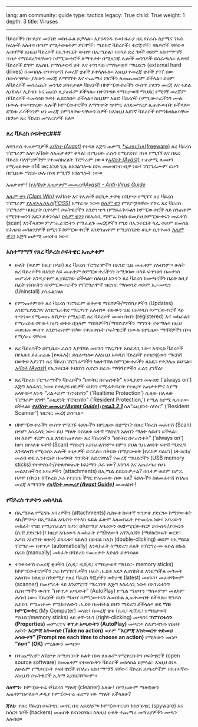 

---

lang: am
community: guide
type: tactics
legacy: True
child: True
weight: 1
depth: 3
title: Viruses

---

ቫይረሶችን  በተለያየ  መንገድ መከፋፈል ይቻላል። እያንዳንዱ የመከፋፈያ ዘዴ የየራሱ ስያሜና ንኡስ ክፍሎች አሉት። በጣም የሚታወቁትም ዎርሞች፣ ማይክሮ ቫይረሶች፣ ትሮጃኖች፣ ባክዶሮች ናቸው። አብዛኞቹ እነዚህ ቫይረሶች በኢንተርኔት ውስጥ በኢሜይል፣ በበካይ ድረ ገጾች ወይም አስተማማኝ ጥበቃ የማይደረግላቸውን ኮምፒውተሮች ለማጥቃት በሚዘጋጁ ሌሎች መንገዶች ይሰራጫሉ። ሌሎቹ ቫይረሶች ደግሞ ዩኤስቢ የማስታወሻ ቋት  እና ተገንጣይ የማስታወሻ ማህደርን (external hard drives) በመሳሰሉ ተንቀሳቃሽ የመረጃ ቋቶች ይተላለፋሉ። እነዚህ የመረጃ ቋቶች ያገኘ ሰው በውስጣቸው ያለውን መረጃ ለማግኘት እና ተጨማሪ ነገሮችን ለመጨመርም ይችላል። ይህም ለቫይረሶች መሰራጨት መንገድ ይከፍታል። ቫይረሶች በኮምፒውተራችን ውስጥ ያለንን መረጃ እና ፋይል ሊበክሉ፣ ሊያዛቡ እና ጨርሶ ሊያጠፉም ይችላሉ። በተገንጣይ የማስታወሻ ማህደር የሚገኝ መረጃም በቫይረሶች ተመሳሳይ ጉዳት ሊደርስበት ይችላል። ከዚህም አልፎ ቫይረሶች ኮምፒውተራችንን ሙሉ በሙሉ ተቆጣጥረው ሌሎች ኮምፒውተሮችን ለማጥቃት ጭምር እንደመሣሪያ ሊጠቀሙበት ይችላሉ። ደግነቱ ራሳችንንም ሆነ መረጃ የምንለዋወጣቸውን ሰዎች ከእነዚህ አደገኛ ቫይረሶች የምንከላከልባቸው በርካታ ጸረ ቫይረስ መሣሪያዎች አሉ።


### ጸረ ቫይረስ ሶፍትዌር###

ለዊንዶስ ተጠቃሚዎች [*አቫስት (Avast)*](/am/glossary#Avast) የተባለ እጅግ ጠቃሚ [*ፍሪዌር/ነጻ(freeware)](/am/glossary#freeware) ጸረ ቫይረስ ፕሮግራም አለ። አቫስት ለአጠቃቀም ቀላል፣ በየጊዜው ራሱን የሚያድስ፣ በነጻ የሚገኝ እና በጸረ ቫይረስ ባለሞያዎችም የተመሰከረለት ፕሮግራም ነው። የ[*አቫስት (Avast)*](/am/glossary#Avast) ተጠቃሚ ለመሆን የሚጠይቀው በ14 ወር አንድ ጊዜ ለአገልግሎቱ በነጻ መመዝገብ ብቻ ነው፤ ፕሮግራሙም ይሁን በየጊዜው ማደሱ ሁሉ በነጻ የሚገኝ አገልግሎት ነው።


<div class=getstarted markdown=1>

አጠቃቀም! [*(የአቫስት አጠቃቀም መመሪያ)Avast! - Anti-Virus Guide*](/en/Avast_main)

</div>


[*ክሌም ዊን (Clam Win)*](/am/glossary#Clam_Win) የአቫስት እና የሌሎች በርካታ ታዋቂ በሽያጭ የሚገኙ ጸረ ቫይረስ ፕሮግራም [*የኤፍኦኤስኤስ(FOSS)*](/am/glossary#FOSS) አማራጭ ነው። [*ክሌም ዊን*](/am/glossary#Clam_Win) የማያሟላቸው የጥሩ ጸረ ቫይረስ ፕሮግራም ባህርያት ቢኖሩም፤  ሶፍትዌሮችን እንድንጭን በማይፈቅዱልን ኮምፒውተሮች ላይ ስንጠቀም የሚገጥመንን አደጋ ይቀንሳል፤ [*ክሌም ዊንን*](/am/glossary#Clam_Win) በዩኤስቢ ሜሞሬ ስቲክ በመያዝ ኮምፒውተሩን መፈተሽ (scan) እንችላለን። ምሥጢራዊነትን የሚፈልጉ መረጃዎችን የግድ በኢንተርኔት ካፌ ወይም በመሰል የሕዝብ መገልገያዎች በሚገኙ ኮምፒውተሮች እንድንጠቀም የሚያስገድድ ሁኔታ ሲገጥመን [*ክሌም ዊንን*](/am/glossary#Clam_Win) እጅግ ጠቃሚ መፍትሄ ነው። 


### አስተማማኝ የጸረ ቫይረስ ሶፍትዌር አጠቃቀም ###


- ሁለት (ወይም ከዚያ በላይ) ጸረ ቫይረስ ፕሮግራሞችን በአንድ ጊዜ መጠቀም የለብንም። ሁለት ጸረ ቫይረሶችን በአንድ ላይ መጠቀም ኮምፒውተራችንን ከሚገባው በላይ ፍጥነቱን በመቀነስ  መሥራት እንዲያቆም ሊያደርገው ይችላል። ስለዚህ አንዱን ጸረ ቫይረስ ከመጫናችን በፊት ከዚያ በፊት የነበሩትን ከኮምፒውተራችን የፕሮግራሞች ዝርዝር ማስወገድ ወይም ኢ-መጫን (Uninstall) ያስፈልጋል።

- የምንጠቀምበት ጸረ ቫይረስ ፕሮግራም ወቅታዊ ማደሻዎች/ማሻሻያዎችን (Updates) እንደሚያደርግና እንደሚፈቅድ ማረጋገጥ አለብን። ብዙውን ጊዜ በአዳዲስ ኮምፒውተሮች ላይ ተጭነው የሚመጡ ለሽያጭ የሚዘጋጁ ጸረ ቫይረሶች መመዝገብን (registered) እና መክፈልን የሚጠይቁ ናቸው፤ ከሆነ ወቅት በኋላም ማደሻዎችን/ማሻሻያዎችን ማግኘት ያቆማሉ። በዚህ መጽሐፍ ውስጥ እንድንጠቀምባቸው የተጠቀሱት ሶፍትዌሮች በሙሉ  በየጊዜው ማሻሻዎችን በነጻ የሚሰጡ ናቸው።

- ጸረ ቫይረሳችን በየጊዜው ራሱን እያሻሻለ መሆኑን ማረጋገጥ አስፈላጊ ነው። አዳዲስ ቫይረሶች በየእለቱ ይፈጠራሉ (ይጻፋሉ)፣ ይሰራጫሉ። ለእነዚህ አዳዲስ ቫይረሶች የተዘጋጀውን ማርከሻ በወቅቱ እያገኘን ጸረ ቫይረስ ፕሮግራማችን ካልተሻሻለ ኮምፒውተራችን ለአደጋ የተጋለጠ ይሆናል። [*አቫስት (Avast)*](/am/glossary#Avast) የኢንተርኔት ኮኔክሽን ሲኖረን በራሱ ማሻሻያዎችን ፈልጎ ያገኛል።

- ጸረ ቫይረስ ፕሮግራማችን ቫይረሶችን “ዘወትር በተጠንቀቅ“ እንዲያድን መፍቀድ ('always on') እጅግ አስፈላጊ ነው። የተለያዩ ዘዴዎች ይህንን የሚፈቅዱበት የተለያየ አጠቃቀምና ስያሜ አላቸው። አንዱ “ሪልታይም ፕሮቴክሽን” ('Realtime Protection') ሲለው በሌላው ፕሮግራም ደግሞ “ሬዚደንት ፕሮቴክሽን” ('Resident Protection,') የሚል ስያሜ ሊሰጠው ይችላል። [***የአቫስት መመሪያ (Avast Guide)***](/en/Avast_main)፣[***ክፍል3.2.1***](/en/Avast_main)  ስለ“ሬዚደንት ስካነር” ('Resident Scanner') ዝርዝር መረጃ ይሰጣል።

- በኮምፒውተራችን ውስጥ የሚገኙ ፋይሎችን በየጊዜው በቋሚነት በጸረ ቫይረስ መፈተሽ (Scan) በጣም አስፈላጊ ነው። ይህ ማለት በየዕለቱ ፍተሻ ማድረግ አለብን ማለት ላይሆን ይችላል። በተለይም ቀደም ሲል እንደተጠቀሰው ጸረ ቫይረሳችን “ዘወትር በተጠንቀቅ” ('always on') ከሆነ በየዕለቱ ፍተሻ (Scan) ማድረግ አያስፈልገንም። በምን ያህል ጊዜ ልዩነት ፍተሻ ማድረግ እንዳለብን የሚወስኑ ሌሎች ሁኔታዎች ይኖራሉ። በቅርቡ በማያውቁት (የራስዎ ባልሆነ) ኔትወርክ/መረብ ወደ ኢንተርኔት በመግባት ግንኙነት አድርገዋል? የመረጃ ማህደሮችን (USB memory sticks) የተዋዋሱት/የተለዋወጡት ከእነማን ጋራ ነው? እንግዳ እና አጠራጣሪ የሆኑ መልእክቶችንና አባሪዎችን (attachments) በኢሜል ይደርሱዎታል? በቤትዎ ወይም በሥራ ቦታዎ በቅርቡ ከቫይረስ ጋራ የተያያዘ ችግር የገጠመው ሰው አለ? ፋይሎችን ስለመፈተሽ የበለጠ መረጃ ለማግኘት [***የአቫስት መመሪያ (Avast Guide)***](/en/Avast_main) መመልከት!



### የቫይረስ ጥቃትን መከላከል ###

- በኢሜይል የሚላኩ አባሪዎችን (attachments) ሲከፍቱ ከፍተኛ ጥንቃቄ ያድርጉ። ከማያውቁት ላኪ/ምንጭ በኢሜይል አባሪነት የተላከ ፋይል ፈጽሞ አለመክፈት የተመረጠ ነው። አባሪውን መክፈት የግድ የሚያስፈልግ ከሆነ፣ በቅድሚያ አባሪውን ወደኮሚፒውተርዎ ይውሰዱ/ያውርዱ (ሴቭ ያድርጉት)፤ ከዚያ አባሪውን ለመክፈት የሚችለውን አፕሊኬሽን (ማይክሮሶፍት ወርድ፣ አዶቤ አክሮባት ወዘተ) ይክፈቱ። ፋይሉን በደብል ክሊክ (double-clicking) ወይም በኢሜይል ፕሮግራሙ በቀጥታ (automatically) እንዲከፈት ከማድረግ ይልቅ በፕሮግራሙ ፋይል በኩል በራስ (manually) መክፈት በቫይረስ የመጠቃት እድልን ይቀንሳል። 

- ተንቀሳቃሽ የመረጃ ቋቶችን (ሲዲ፣ ዲቪዲ፣ የማስታወሻ ማህደር- memory sticks) ከኮምፒውተሮቻችን ጋራ ከማገናኘታችን በፊት ሒደቱ አደጋ ሊያስከትል እንደሚችል መገመት አለብን። ስለዚህ በቅድሚያ  የጸረ ቫይረስ ቅጂያችን ወቅታዊ (latest) መሆኑን፣ መፈተሻውም (scanner) በመሥራት ላይ እንደሚገኝ ማረጋገጥ እጅግ አስፈላጊ ነው። በኦፐሬቲንግ ሲስተማችን ውስጥ “በቀጥታ አጫውት” (AutoPlay) የሚል ማዘዣን ማስቆምም መልካም ሐሳብ ነው። ቫይረሶች ይህን ማዘዣ ኮምፒውተሩን ለመበከል ሊጠቀሙበት ይችላሉ። ዊንዶስ ኤክስፒ የሚጠቀሙ የሚከተለውን ሒደት በመከተል ይህን ማድረግ ይችላሉ። ወደ **ማይ ኮምፒውትር** (My  Computer) መሄድ፤ በመረጃ ቋቱ (ሲዲ፣ ዲቪዲ፣ የማስታወሻ ማህደር/memory sticks) ላይ ቀኝ-ንክን (right-clicking) መጫን፤ **ፕሮፐርቲስን (Properties)** መምረጥና **ቀጥታ አጫውትን (AutoPlay)** መጫን። ለእያንዳንዱ የይዘት አይነት **እርምጃ አትውስድ (Take no action)** ወይም **“እርምጃ እንድመርጥ ቀድመህ አሳውቀኝ” (Prompt me each time to choose an action)** የሚለውን መርጦ **“ይሁን” (OK)** የሚለውን መጫን።

- በተጨማሪም ለሽያጭ ከሚቀርቡት ይልቅ በነጻ ለሁሉም የሚቀርቡትን ሶፍትዌሮች (open source software) በመጠቀም የተወሰኑትን ቫይረሶች መከላከል ይቻላል። እነዚህ በነጻ ለሁሉም የሚቀርቡት ሶፍትዌሮች የበለጠ አስተማማኝ ናቸው፤ ቫይረስ ፈጣሪዎችም በአብዛኛው እነዚህን ሶፍትዌሮች ኢላማ አያደርጓቸውም።



<div class=background markdown=1>

**ሰለሞን**፦ ኮምፒውተሬ የቫይረስ ማጽጃ (cleaner) አለው፤ በየጊዜውም ማጽጃውን እጠቀምበታለሁ። ታዲያ ኮምፒውተሬ ጤናማ ነው ማለት እችላለሁ?

**ጃለኔ**፦ የጸረ ቫይረስ ሶፍትዌር መኖር በቂ አይደለም። ኮምፒውተርህን ከስፓይዌር (spyware) እና ከሰርጎ ገቦች (hackers) መጠበቅ ይኖርብሃል። ስለዚህ ሁለት ተጨማሪ መሣሪያዎችን መጫን አለብህ።

</div>

